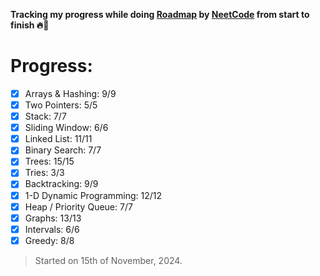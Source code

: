 **Tracking my progress while doing [Roadmap](https://neetcode.io/roadmap) by [NeetCode](https://www.youtube.com/channel/UC_mYaQAE6-71rjSN6CeCA-g) from start to finish 🔥🚀**

# Progress:

- [x] Arrays & Hashing: 9/9
- [x] Two Pointers: 5/5
- [x] Stack: 7/7
- [x] Sliding Window: 6/6
- [x] Linked List: 11/11
- [x] Binary Search: 7/7
- [x] Trees: 15/15
- [x] Tries: 3/3
- [x] Backtracking: 9/9
- [x] 1-D Dynamic Programming: 12/12
- [x] Heap / Priority Queue: 7/7
- [x] Graphs: 13/13
- [x] Intervals: 6/6
- [x] Greedy: 8/8
> Started on 15th of November, 2024.
